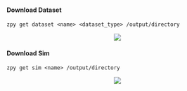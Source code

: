 #### Download Dataset

```zpy get dataset <name> <dataset_type> /output/directory```

<p align="center">
<img src="https://github.com/ZumoLabs/zpy/raw/main/docs/cli/gif/getdataset.svg?raw=true"/>
</p>

#### Download Sim

```zpy get sim <name> /output/directory```

<p align="center">
<img src="https://github.com/ZumoLabs/zpy/raw/main/docs/cli/gif/getsim.svg?raw=true"/>
</p>
